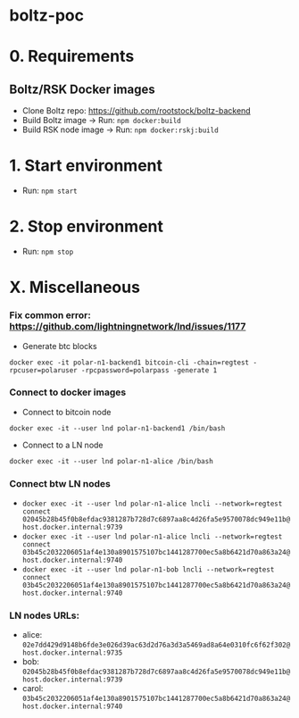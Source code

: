 # boltz-poc

# 0. Requirements

## Boltz/RSK Docker images
 - Clone Boltz repo: https://github.com/rootstock/boltz-backend
 - Build Boltz image -> Run: `npm docker:build`
 - Build RSK node image -> Run: `npm docker:rskj:build`


# 1. Start environment
- Run: `npm start`

# 2. Stop environment
- Run: `npm stop`


# X. Miscellaneous

### Fix common error: https://github.com/lightningnetwork/lnd/issues/1177
* Generate btc blocks

`docker exec -it polar-n1-backend1 bitcoin-cli -chain=regtest -rpcuser=polaruser -rpcpassword=polarpass -generate 1`

### Connect to docker images
* Connect to bitcoin node

`docker exec -it --user lnd polar-n1-backend1 /bin/bash`

* Connect to a LN node

`docker exec -it --user lnd polar-n1-alice /bin/bash`

### Connect btw LN nodes
* `docker exec -it --user lnd polar-n1-alice lncli --network=regtest connect 02045b28b45f0b8efdac9381287b728d7c6897aa8c4d26fa5e9570078dc949e11b@host.docker.internal:9739`
* `docker exec -it --user lnd polar-n1-alice lncli --network=regtest connect 03b45c2032206051af4e130a8901575107bc1441287700ec5a8b6421d70a863a24@host.docker.internal:9740`
* `docker exec -it --user lnd polar-n1-bob lncli --network=regtest connect 03b45c2032206051af4e130a8901575107bc1441287700ec5a8b6421d70a863a24@host.docker.internal:9740`

### LN nodes URLs:

* alice: `02e7dd429d9148b6fde3e026d39ac63d2d76a3d3a5469ad8a64e0310fc6f62f302@host.docker.internal:9735`
* bob: `02045b28b45f0b8efdac9381287b728d7c6897aa8c4d26fa5e9570078dc949e11b@host.docker.internal:9739`
* carol: `03b45c2032206051af4e130a8901575107bc1441287700ec5a8b6421d70a863a24@host.docker.internal:9740`
